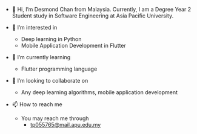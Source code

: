 - 👋 Hi, I’m Desmond Chan from Malaysia. Currently, I am a Degree Year 2 Student study in Software Engineering at Asia Pacific University.


- 👀 I’m interested in 
  - Deep learning in Python
  - Mobile Application Development in Flutter
- 🌱 I’m currently learning
  - Flutter programming language 
- 💞️ I’m looking to collaborate on
  - Any deep learning algorithms, mobile application development
- 📫 How to reach me
  - You may reach me through
    - tp055765@mail.apu.edu.my


